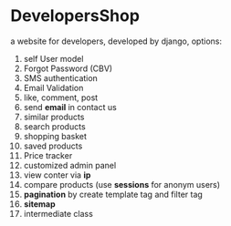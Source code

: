 # DevelopersShop

a website for developers, developed by django, options: <br>
1. self User model 
2. Forgot Password (CBV) 
3. SMS authentication 
4. Email Validation 
5. like, comment, post  
6. send **email** in contact us 
7. similar products 
8. search products 
9. shopping basket 
10. saved products 
11. Price tracker 
12. customized admin panel 
13. view conter via **ip** 
14. compare products (use **sessions** for anonym users) 
15. **pagination** by create template tag and filter tag
16. **sitemap**
17. intermediate class
